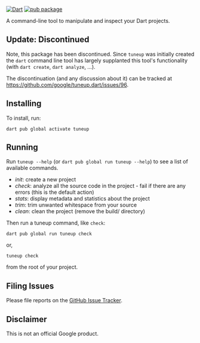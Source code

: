 [![Dart](https://github.com/google/tuneup.dart/actions/workflows/build.yaml/badge.svg)](https://github.com/google/tuneup.dart/actions/workflows/build.yaml)
[![pub package](https://img.shields.io/pub/v/tuneup.svg)](https://pub.dev/packages/tuneup)

A command-line tool to manipulate and inspect your Dart projects.

## Update: Discontinued

Note, this package has been discontinued. Since `tuneup` was initially created
the `dart` command line tool has largely supplanted this tool's functionality
(with `dart create`, `dart analyze`, ...).

The discontinuation (and any discussion about it) can be tracked at
https://github.com/google/tuneup.dart/issues/96.

## Installing

To install, run:

    dart pub global activate tuneup

## Running

Run `tuneup --help` (or `dart pub global run tuneup --help`) to see a list of
available commands.

- *init*: create a new project
- *check*: analyze all the source code in the project - fail if there are any
   errors (this is the default action)
- *stats*: display metadata and statistics about the project
- *trim*: trim unwanted whitespace from your source
- *clean*: clean the project (remove the build/ directory)

Then run a tuneup command, like `check`:

    dart pub global run tuneup check

or,

    tuneup check

from the root of your project.

## Filing Issues

Please file reports on the
[GitHub Issue Tracker](https://github.com/google/tuneup.dart/issues).

## Disclaimer

This is not an official Google product.
